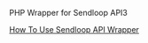 PHP Wrapper for Sendloop API3

[How To Use Sendloop API Wrapper](https://code.google.com/p/php-sendloop-api-wrapper/wiki/HowToUseSendloopAPIWrapper)